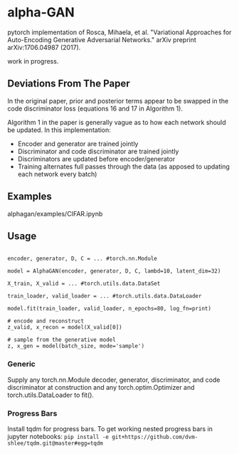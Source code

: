 # alpha-GAN
pytorch implementation of Rosca, Mihaela, et al. "Variational Approaches for Auto-Encoding Generative Adversarial Networks." arXiv preprint arXiv:1706.04987 (2017).

work in progress.

## Deviations From The Paper

In the original paper, prior and posterior terms appear to be swapped in the code discriminator loss (equations 16 and 17 in Algorithm 1).

Algorithm 1 in the paper is generally vague as to how each network should be updated. In this implementation:

- Encoder and generator are trained jointly
- Discriminator and code discriminator are trained jointly
- Discriminators are updated before encoder/generator
- Training alternates full passes through the data (as apposed to updating each network every batch)

## Examples

alphagan/examples/CIFAR.ipynb

## Usage

```from alphagan import AlphaGAN

encoder, generator, D, C = ... #torch.nn.Module

model = AlphaGAN(encoder, generator, D, C, lambd=10, latent_dim=32)

X_train, X_valid = ... #torch.utils.data.DataSet

train_loader, valid_loader = ... #torch.utils.data.DataLoader

model.fit(train_loader, valid_loader, n_epochs=80, log_fn=print)

# encode and reconstruct
z_valid, x_recon = model(X_valid[0])

# sample from the generative model
z, x_gen = model(batch_size, mode='sample')
```

### Generic

Supply any torch.nn.Module decoder, generator, discriminator, and code discriminator at construction and any torch.optim.Optimizer and torch.utils.DataLoader to fit().

### Progress Bars

Install tqdm for progress bars. To get working nested progress bars in jupyter notebooks: `pip install -e git+https://github.com/dvm-shlee/tqdm.git@master#egg=tqdm`
